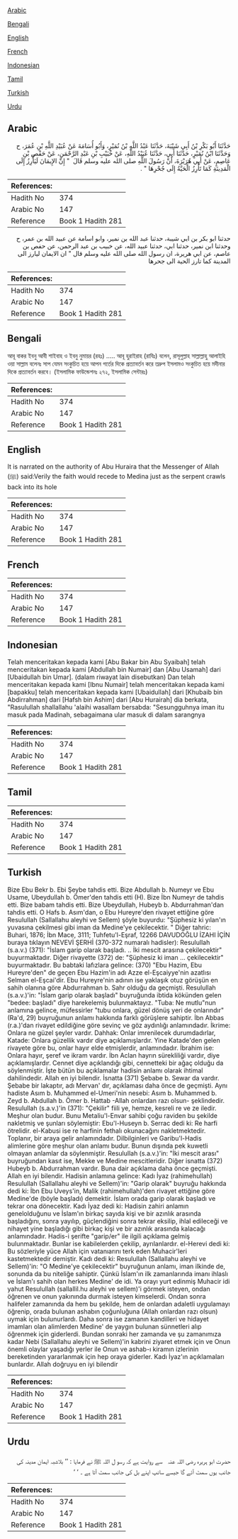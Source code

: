 [Arabic](#arabic)

[Bengali](#bengali)

[English](#english)

[French](#french)

[Indonesian](#indonesian)

[Tamil](#tamil)

[Turkish](#turkish)

[Urdu](#urdu)

## Arabic


<div dir="rtl" lang="ar" style={{fontSize:'larger',backgroundColor:'#f8f9fa',padding:20}}>
حَدَّثَنَا أَبُو بَكْرِ بْنُ أَبِي شَيْبَةَ، حَدَّثَنَا عَبْدُ اللَّهِ بْنُ نُمَيْرٍ، وَأَبُو أُسَامَةَ عَنْ عُبَيْدِ اللَّهِ بْنِ عُمَرَ، ح وَحَدَّثَنَا ابْنُ نُمَيْرٍ، حَدَّثَنَا أَبِي، حَدَّثَنَا عُبَيْدُ اللَّهِ، عَنْ خُبَيْبِ بْنِ عَبْدِ الرَّحْمَنِ، عَنْ حَفْصِ بْنِ عَاصِمٍ، عَنْ أَبِي هُرَيْرَةَ، أَنَّ رَسُولَ اللَّهِ صلى الله عليه وسلم قَالَ ‏ "‏ إِنَّ الإِيمَانَ لَيَأْرِزُ إِلَى الْمَدِينَةِ كَمَا تَأْرِزُ الْحَيَّةُ إِلَى جُحْرِهَا ‏"‏ ‏.‏
</div>
<div style={{backgroundColor:'#f8f9fa',padding:20, marginBottom: 10}}><table> <thead> <tr> <th>References:</th> <th></th> </tr> </thead> <tbody><tr><td>Hadith No</td><td>374</td></tr><tr><td>Arabic No</td><td>147</td></tr><tr><td>Reference</td><td>Book 1 Hadith 281</td></tr></tbody></table></div>


<div dir="rtl" lang="ar" style={{fontSize:'larger',backgroundColor:'#f8f9fa',padding:20}}>
حدثنا ابو بكر بن ابي شيبة، حدثنا عبد الله بن نمير، وابو اسامة عن عبيد الله بن عمر، ح وحدثنا ابن نمير، حدثنا ابي، حدثنا عبيد الله، عن خبيب بن عبد الرحمن، عن حفص بن عاصم، عن ابي هريرة، ان رسول الله صلى الله عليه وسلم قال " ان الايمان ليارز الى المدينة كما تارز الحية الى جحرها
</div>
<div style={{backgroundColor:'#f8f9fa',padding:20, marginBottom: 10}}><table> <thead> <tr> <th>References:</th> <th></th> </tr> </thead> <tbody><tr><td>Hadith No</td><td>374</td></tr><tr><td>Arabic No</td><td>147</td></tr><tr><td>Reference</td><td>Book 1 Hadith 281</td></tr></tbody></table></div>

## Bengali


<div dir="ltr" lang="bn" style={{fontSize:'larger',backgroundColor:'#f8f9fa',padding:20}}>
আবূ বাকর ইবনু আবী শাইবাহ ও ইবনু নুমায়র (রহঃ) ..... আবূ হুরাইরাহ (রাযিঃ) বলেন, রাসূলুল্লাহ সাল্লাল্লাহু আলাইহি ওয়া সাল্লাম বলেনঃ সাপ যেমন সংকুচিত হয়ে আপন গর্তের দিকে প্রত্যাবর্তন করে তদ্রুপ ইসলামও সংকুচিত হয়ে মদীনার দিকে প্রত্যাবর্তন করবে। (ইসলামিক ফাউন্ডেশনঃ ২৭২, ইসলামিক সেন্টারঃ)
</div>
<div style={{backgroundColor:'#f8f9fa',padding:20, marginBottom: 10}}><table> <thead> <tr> <th>References:</th> <th></th> </tr> </thead> <tbody><tr><td>Hadith No</td><td>374</td></tr><tr><td>Arabic No</td><td>147</td></tr><tr><td>Reference</td><td>Book 1 Hadith 281</td></tr></tbody></table></div>

## English


<div dir="ltr" lang="en" style={{fontSize:'larger',backgroundColor:'#f8f9fa',padding:20}}>
It is narrated on the authority of Abu Huraira that the Messenger of Allah (ﷺ) said:Verily the faith would recede to Medina just as the serpent crawls back into its hole
</div>
<div style={{backgroundColor:'#f8f9fa',padding:20, marginBottom: 10}}><table> <thead> <tr> <th>References:</th> <th></th> </tr> </thead> <tbody><tr><td>Hadith No</td><td>374</td></tr><tr><td>Arabic No</td><td>147</td></tr><tr><td>Reference</td><td>Book 1 Hadith 281</td></tr></tbody></table></div>

## French


<div dir="ltr" lang="fr" style={{fontSize:'larger',backgroundColor:'#f8f9fa',padding:20}}>

</div>
<div style={{backgroundColor:'#f8f9fa',padding:20, marginBottom: 10}}><table> <thead> <tr> <th>References:</th> <th></th> </tr> </thead> <tbody><tr><td>Hadith No</td><td>374</td></tr><tr><td>Arabic No</td><td>147</td></tr><tr><td>Reference</td><td>Book 1 Hadith 281</td></tr></tbody></table></div>

## Indonesian


<div dir="ltr" lang="id" style={{fontSize:'larger',backgroundColor:'#f8f9fa',padding:20}}>
Telah menceritakan kepada kami [Abu Bakar bin Abu Syaibah] telah menceritakan kepada kami [Abdullah bin Numair] dan [Abu Usamah] dari [Ubaidullah bin Umar]. (dalam riwayat lain disebutkan) Dan telah menceritakan kepada kami [Ibnu Numair] telah menceritakan kepada kami [bapakku] telah menceritakan kepada kami [Ubaidullah] dari [Khubaib bin Abdirrahman] dari [Hafsh bin Ashim] dari [Abu Hurairah] dia berkata, "Rasulullah shallallahu 'alaihi wasallam bersabda: "Sesungguhnya iman itu masuk pada Madinah, sebagaimana ular masuk di dalam sarangnya
</div>
<div style={{backgroundColor:'#f8f9fa',padding:20, marginBottom: 10}}><table> <thead> <tr> <th>References:</th> <th></th> </tr> </thead> <tbody><tr><td>Hadith No</td><td>374</td></tr><tr><td>Arabic No</td><td>147</td></tr><tr><td>Reference</td><td>Book 1 Hadith 281</td></tr></tbody></table></div>

## Tamil


<div dir="ltr" lang="ta" style={{fontSize:'larger',backgroundColor:'#f8f9fa',padding:20}}>

</div>
<div style={{backgroundColor:'#f8f9fa',padding:20, marginBottom: 10}}><table> <thead> <tr> <th>References:</th> <th></th> </tr> </thead> <tbody><tr><td>Hadith No</td><td>374</td></tr><tr><td>Arabic No</td><td>147</td></tr><tr><td>Reference</td><td>Book 1 Hadith 281</td></tr></tbody></table></div>

## Turkish


<div dir="ltr" lang="tr" style={{fontSize:'larger',backgroundColor:'#f8f9fa',padding:20}}>
Bize Ebu Bekr b. Ebi Şeybe tahdis etti. Bize Abdullah b. Numeyr ve Ebu Usame, Ubeydullah b. Ömer'den tahdis etti (H). Bize İbn Numeyr de tahdis etti. Bize babam tahdis etti. Bize Ubeydullah, Hubeyb b. Abdurrahman'dan tahdis etti. O Hafs b. Asım'dan, o Ebu Hureyre'den rivayet ettiğine göre Resulullah (Sallallahu aleyhi ve Sellem) şöyle buyurdu: "Şüphesiz ki yılan'ın yuvasına çekilmesi gibi iman da Medine'ye çekilecektir. " Diğer tahric: Buhari, 1876; İbn Mace, 3111; Tuhfetu'l-Eşraf, 12266 DAVUDOĞLU İZAHI İÇİN buraya tıklayın NEVEVİ ŞERHİ (370-372 numaralı hadisler): Resulullah (s.a.v.) (371): "İslam garip olarak başladı. .. İki mescit arasına çekilecektir" buyurmaktadır. Diğer rivayette (372) de: "Şüphesiz ki iman ... çekilecektir" buyurmaktadır. Bu babtaki lafızlara gelince: (370) "Ebu Hazim, Ebu Hureyre'den" de geçen Ebu Hazim'in adı Azze el-Eşcaiyye'nin azatlısı Selman el-Eşcai'dir. Ebu Hureyre'nin adının ise yaklaşık otuz görüşün en sahih olanına göre Abdurrahman b. Sahr olduğu da geçmişti. Resulullah (s.a.v.)'in: "İslam garip olarak başladı" buyruğunda ibtida kökünden gelen "bedee: başladı" diye harekelemiş bulunmaktayız. "Tuba: Ne mutlu"nun anlamına gelince, müfessirler "tubu onlara, güzel dönüş yeri de onlarındır" (Ra'd, 29) buyruğunun anlamı hakkında farklı görüşlere sahiptir. İbn Abbas (r.a.)'dan rivayet edildiğine göre sevinç ve göz aydınlığı anlamındadır. İkrime: Onlara ne güzel şeyler vardır. Dahhak: Onlar imrenilecek durumdadırlar, Katade: Onlara güzellik vardır diye açıklamışlardır. Yine Katade'den gelen rivayete göre bu, onlar hayır elde etmişlerdir, anlamındadır. İbrahim ise: Onlara hayır, şeref ve ikram vardır. İbn Aclan hayrın sürekliliği vardır, diye açıklamışlardır. Cennet diye açıklandığı gibi, cennetteki bir ağaç olduğu da söylenmiştir. İşte bütün bu açıklamalar hadisin anlamı olarak ihtimal dahilindedir. Allah en iyi bilendir. İsnatta (371) Şebabe b. Sewar da vardır. Şebabe bir lakaptır, adı Mervan' dır, açıklaması daha önce de geçmişti. Aynı hadiste Asım b. Muhammed el-Umeri'nin nesebi: Asım b. Muhammed b. Zeyd b. Abdullah b. Ömer b. Hattab -Allah onlardan razı olsun- şeklindedir. Resulullah (s.a.v.)'in (371): "Çekilir" fiili ye, hemze, kesreli re ve ze iledir. Meşhur olan budur. Bunu Metaliu'l-Envar sahibi çoğu raviden bu şekilde nakletmiş ve şunları söylemiştir: Ebu'l-Huseyn b. Serrac dedi ki: Re harfi ötrelidir. el-Kabusi ise re harfinin fethalı okunacağını nakletmektedir. Toplanır, bir araya gelir anlamındadır. Dilbilginleri ve Garibu'l-Hadis alimlerine göre meşhur olan anlamı budur. Bunun dışında pek kuwetli olmayan anlamlar da söylenmiştir. Resulullah (s.a.v.)'in: "İki mescit arası" buyruğundan kasıt ise, Mekke ve Medine mescitleridir. Diğer isnatta (372) Hubeyb b. Abdurrahman vardır. Buna dair açıklama daha önce geçmişti. Allah en iyi bilendir. Hadisin anlamına gelince: Kadı İyaz (rahimehullah) Resulullah (Sallallahu aleyhi ve Sellem)'in: "Garip olarak" buyruğu hakkında dedi ki: İbn Ebu Uveys'in, Malik (rahimehullah)'den rivayet ettiğine göre Medine'de (böyle başladı) demektir. İslam orada garip olarak başladı ve tekrar ona dönecektir. Kadı İyaz dedi ki: Hadisin zahiri anlamın genelolduğunu ve İslam'ın birkaç sayıda kişi ve bir azınlık arasında başladığını, sonra yayılıp, güçlendiğini sonra tekrar eksilip, ihlal edileceği ve nihayet yine başladığı gibi birkaç kişi ve bir azınlık arasında kalacağı anlamındadır. Hadis-i şerifte "garip/er" ile ilgili açıklama gelmiş bulunmaktadır. Bunlar ise kabilelerden çekilip, ayrılanlardır. el-Herevi dedi ki: Bu sözleriyle yüce Allah için vatanıarını terk eden Muhacir'leri kastetmektedir demiştir. Kadı dedi ki: Resulullah (Sallallahu aleyhi ve Sellem)'in: "O Medine'ye çekilecektir" buyruğunun anlamı, iman ilkinde de, sonunda da bu niteliğe sahiptir. Çünkü İslam'ın ilk zamanlarında imanı ihlaslı ve İslam'ı sahih olan herkes Medine' de idi. Ya orayı yurt edinmiş Muhacir idi yahut Resulullah (sallallil.hu aleyhi ve sellem)'i görmek isteyen, ondan öğrenen ve onun yakınında durmak isteyen kimselerdi. Ondan sonra halifeler zamanında da hem bu şekilde, hem de onlardan adaletli uygulamayı öğrenip, orada bulunan ashabın çoğunluğuna (Allah onlardan razı olsun) uymak için bulunurlardı. Daha sonra ise zamanın kandilleri ve hidayet imamları olan alimlerden Medine' de yaygın bulunan sünnetleri alıp öğrenmek için giderlerdi. Bundan sonraki her zamanda ve şu zamanımıza kadar Nebi (Sallallahu aleyhi ve Sellem)'in kabrini ziyaret etmek için ve Onun önemli olaylar yaşadığı yerler ile Onun ve ashab-ı kiramın izlerinin bereketinden yararlanmak için hep oraya giderler. Kadı İyaz'ın açıklamaları bunlardır. Allah doğruyu en iyi bilendir
</div>
<div style={{backgroundColor:'#f8f9fa',padding:20, marginBottom: 10}}><table> <thead> <tr> <th>References:</th> <th></th> </tr> </thead> <tbody><tr><td>Hadith No</td><td>374</td></tr><tr><td>Arabic No</td><td>147</td></tr><tr><td>Reference</td><td>Book 1 Hadith 281</td></tr></tbody></table></div>

## Urdu


<div dir="rtl" lang="ur" style={{fontSize:'larger',backgroundColor:'#f8f9fa',padding:20}}>
حضرت ابو ہریرہ ‌رضی ‌اللہ ‌عنہ ‌ ‌ سے روایت ہے کہ رسو ل اللہ ﷺ نے فرمایا : ’’ بلاشبہ ایمان مدینہ کی جانب یوں سمٹ آئے گا جیسے سانپ اپنے بل کی جانب سمٹ آتا ہے ۔ ‘ ‘
</div>
<div style={{backgroundColor:'#f8f9fa',padding:20, marginBottom: 10}}><table> <thead> <tr> <th>References:</th> <th></th> </tr> </thead> <tbody><tr><td>Hadith No</td><td>374</td></tr><tr><td>Arabic No</td><td>147</td></tr><tr><td>Reference</td><td>Book 1 Hadith 281</td></tr></tbody></table></div>